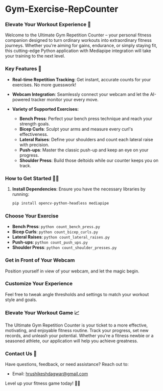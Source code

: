 # Gym-Exercise-RepCounter

### Elevate Your Workout Experience 🚀

Welcome to the Ultimate Gym Repetition Counter – your personal fitness companion designed to turn ordinary workouts into extraordinary fitness journeys. Whether you're aiming for gains, endurance, or simply staying fit, this cutting-edge Python application with Mediapipe integration will take your training to the next level.

### Key Features 🌟

- **Real-time Repetition Tracking**: Get instant, accurate counts for your exercises. No more guesswork!
  
- **Webcam Integration**: Seamlessly connect your webcam and let the AI-powered tracker monitor your every move.
  
- **Variety of Supported Exercises:**
  - **Bench Press**: Perfect your bench press technique and reach your strength goals.
  - **Bicep Curls**: Sculpt your arms and measure every curl's effectiveness.
  - **Lateral Raises**: Define your shoulders and count each lateral raise with precision.
  - **Push-ups**: Master the classic push-up and keep an eye on your progress.
  - **Shoulder Press**: Build those deltoids while our counter keeps you on track.

### How to Get Started 🏋️‍♂️

1. **Install Dependencies**: Ensure you have the necessary libraries by running:
   ```bash
   pip install opencv-python-headless mediapipe

### Choose Your Exercise

- **Bench Press**: `python count_bench_press.py`
- **Bicep Curls**: `python count_bicep_curls.py`
- **Lateral Raises**: `python count_lateral_raises.py`
- **Push-ups**: `python count_push_ups.py`
- **Shoulder Press**: `python count_shoulder_presses.py`

### Get in Front of Your Webcam

Position yourself in view of your webcam, and let the magic begin.

### Customize Your Experience

Feel free to tweak angle thresholds and settings to match your workout style and goals.

### Elevate Your Workout Game 📈

The Ultimate Gym Repetition Counter is your ticket to a more effective, motivating, and enjoyable fitness routine. Track your progress, set new records, and unleash your potential. Whether you're a fitness newbie or a seasoned athlete, our application will help you achieve greatness.

### Contact Us 📧

Have questions, feedback, or need assistance? Reach out to:

- Email: [hrushikeshdagwar@gmail.com](mailto:hrushikeshdagwar@gmail.com)

Level up your fitness game today! 💪🔥

